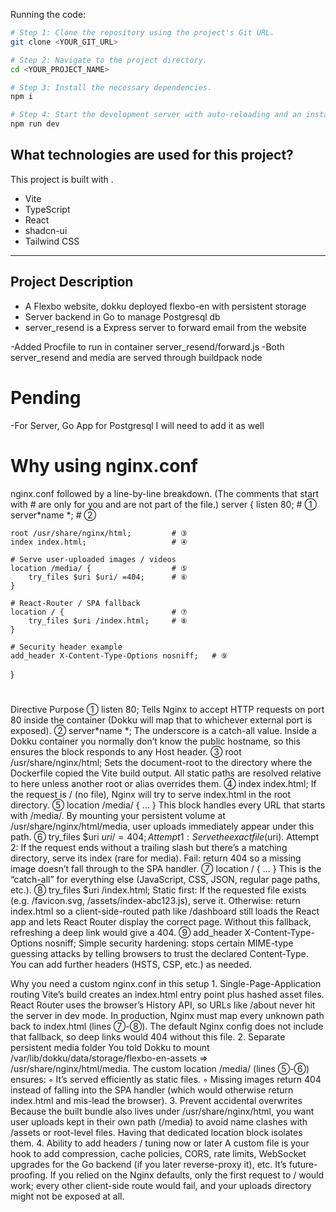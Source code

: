 Running the code:

```sh
# Step 1: Clone the repository using the project's Git URL.
git clone <YOUR_GIT_URL>

# Step 2: Navigate to the project directory.
cd <YOUR_PROJECT_NAME>

# Step 3: Install the necessary dependencies.
npm i

# Step 4: Start the development server with auto-reloading and an instant preview.
npm run dev
```

## What technologies are used for this project?

This project is built with .

- Vite
- TypeScript
- React
- shadcn-ui
- Tailwind CSS

---

## Project Description

- A Flexbo website, dokku deployed flexbo-en with persistent storage
- Server backend in Go to manage Postgresql db
- server_resend is a Express server to forward email from the website

-Added Procfile to run in container server_resend/forward.js
-Both server_resend and media are served through buildpack node

# Pending

-For Server, Go App for Postgresql I will need to add it as well

# Why using nginx.conf

nginx.conf followed by a line-by-line breakdown.
(The comments that start with # are only for you and are not part of the file.)
server {
listen 80; # ①
server*name *; # ②

    root /usr/share/nginx/html;         # ③
    index index.html;                   # ④

    # Serve user-uploaded images / videos
    location /media/ {                  # ⑤
        try_files $uri $uri/ =404;      # ⑥
    }

    # React-Router / SPA fallback
    location / {                        # ⑦
        try_files $uri /index.html;     # ⑧
    }

    # Security header example
    add_header X-Content-Type-Options nosniff;   # ⑨

}

#

Directive
Purpose
①
listen 80;
Tells Nginx to accept HTTP requests on port 80 inside the container (Dokku will map that to whichever external port is exposed).
②
server*name *;
The underscore is a catch-all value. Inside a Dokku container you normally don’t know the public hostname, so this ensures the block responds to any Host header.
③
root /usr/share/nginx/html;
Sets the document-root to the directory where the Dockerfile copied the Vite build output. All static paths are resolved relative to here unless another root or alias overrides them.
④
index index.html;
If the request is / (no file), Nginx will try to serve index.html in the root directory.
⑤
location /media/ { ... }
This block handles every URL that starts with /media/. By mounting your persistent volume at /usr/share/nginx/html/media, user uploads immediately appear under this path.
⑥
try_files $uri $uri/ =404;
Attempt 1: Serve the exact file ($uri). Attempt 2: If the request ends without a trailing slash but there’s a matching directory, serve its index (rare for media). Fail: return 404 so a missing image doesn’t fall through to the SPA handler.
⑦
location / { ... }
This is the “catch-all” for everything else (JavaScript, CSS, JSON, regular page paths, etc.).
⑧
try_files $uri /index.html;
Static first: If the requested file exists (e.g. /favicon.svg, /assets/index-abc123.js), serve it. Otherwise: return index.html so a client-side-routed path like /dashboard still loads the React app and lets React Router display the correct page. Without this fallback, refreshing a deep link would give a 404.
⑨
add_header X-Content-Type-Options nosniff;
Simple security hardening: stops certain MIME-type guessing attacks by telling browsers to trust the declared Content-Type. You can add further headers (HSTS, CSP, etc.) as needed.

Why you need a custom nginx.conf in this setup 1. Single-Page-Application routing
Vite’s build creates an index.html entry point plus hashed asset files. React Router uses the browser’s History API, so URLs like /about never hit the server in dev mode. In production, Nginx must map every unknown path back to index.html (lines ⑦-⑧). The default Nginx config does not include that fallback, so deep links would 404 without this file. 2. Separate persistent media folder
You told Dokku to mount /var/lib/dokku/data/storage/flexbo-en-assets ⇒ /usr/share/nginx/html/media.
The custom location /media/ (lines ⑤-⑥) ensures:
◦ It’s served efficiently as static files.
◦ Missing images return 404 instead of falling into the SPA handler (which would otherwise return index.html and mis-lead the browser). 3. Prevent accidental overwrites
Because the built bundle also lives under /usr/share/nginx/html, you want user uploads kept in their own path (/media) to avoid name clashes with /assets or root-level files. Having that dedicated location block isolates them. 4. Ability to add headers / tuning now or later
A custom file is your hook to add compression, cache policies, CORS, rate limits, WebSocket upgrades for the Go backend (if you later reverse-proxy it), etc. It’s future-proofing.
If you relied on the Nginx defaults, only the first request to / would work; every other client-side route would fail, and your uploads directory might not be exposed at all.


